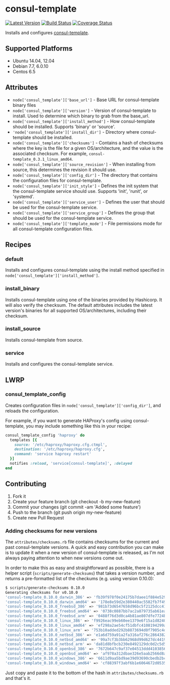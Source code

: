 # consul-template

[![Latest Version](http://img.shields.io/github/release/adamkrone/chef-consul-template.svg?style=flat-square)][release]
[![Build Status](http://img.shields.io/travis-ci/adamkrone/chef-consul-template.svg?style=flat-square)][build]
[![Coverage Status](https://img.shields.io/coveralls/adamkrone/chef-consul-template.svg?style=flat-square)][coverage]

[release]: https://github.com/adamkrone/chef-consul-template/releases
[build]: https://travis-ci.org/adamkrone/chef-consul-template
[coverage]: https://coveralls.io/r/adamkrone/chef-consul-template

Installs and configures [consul-template](https://github.com/hashicorp/consul-template).

## Supported Platforms

- Ubuntu 14.04, 12.04
- Debian 7.7, 6.0.10
- Centos 6.5

## Attributes

- `node['consul_template']['base_url']` - Base URL for consul-template binary files
- `node['consul_template']['version']` - Version of consul-template to install.
  Used to determine which binary to grab from the base_url.
- `node['consul_template']['install_method']` - How consul-template should be
  installed. Supports 'binary' or 'source'.
- `'node['consul_template']['install_dir']` - Directory where consul-template
  should be installed.
- `node['consul_template']['checksums']` - Contains a hash of checksums where
  the key is the file for a given OS/architecture, and the value is the
  associated checksum. For example, `consul-template_0.3.1_linux_amd64`.
- `node['consul_template']['source_revision']` - When installing from source,
  this determines the revision it should use.
- `node['consul_template']['config_dir']` - The directory that contains the
  configuration files for consul-template.
- `node['consul_template']['init_style']` - Defines the init system that the
  consul-template service should use. Supports 'init', 'runit', or 'systemd'.
- `node['consul_template']['service_user']` - Defines the user that should be
  used for the consul-template service.
- `node['consul_template']['service_group']` - Defines the group that should be
  used for the consul-template service.
- `node['consul_template']['template_mode']` - File permissions mode for all
  consul-template configuration files.

## Recipes

### default

Installs and configures consul-template using the install method specified in
`node['consul_template']['install_method']`.

### install_binary

Installs consul-template using one of the binaries provided by Hashicorp. It
will also verify the checksum. The default attributes includes the latest
version's binaries for all supported OS/architectures, including their
checksum.

### install_source

Installs consul-template from source.

### service

Installs and configures the consul-template service.

## LWRP

### consul_template_config

Creates configuration files in `node['consul_template']['config_dir']`, and
reloads the configuration.

For example, if you want to generate HAProxy's config using consul-template,
you may include something like this in your recipe:

```ruby
consul_template_config 'haproxy' do
  templates [{
    source: '/etc/haproxy/haproxy.cfg.ctmpl',
    destination: '/etc/haproxy/haproxy.cfg',
    command: 'service haproxy restart'
  }]
  notifies :reload, 'service[consul-template]', :delayed
end
```

## Contributing

1. Fork it
2. Create your feature branch (git checkout -b my-new-feature)
3. Commit your changes (git commit -am 'Added some feature')
4. Push to the branch (git push origin my-new-feature)
5. Create new Pull Request

### Adding checksums for new versions

The `attributes/checksums.rb` file contains checksums for the current and past
consul-template versions. A quick and easy contribution you can make is to
update it when a new version of consul-template is released, as I'm not always
paying attention to when new versions come out.

In order to make this as easy and straightforward as possible, there is a helper
script (`scripts/generate-checksums`) that takes a version number, and returns
a pre-formatted list of the checkums (e.g. using version 0.10.0):

```bash
$ scripts/generate-checksums 0.10.0
Generating checksums for v0.10.0
'consul-template_0.10.0_darwin_386' => 'fb39f978f0e24175b7daee1f884e5299b11eb3a0689c37c7e96a26f9cadcbd77',
'consul-template_0.10.0_darwin_amd64' => '178e8e59d2e380440ac5582fb7f49c946ff931c1589ac85258d7dba82aefaabe',
'consul-template_0.10.0_freebsd_386' => '981b73d6547658d96bc5f2125dcc4161879c5c60c6eca3fa98b4a914f9f96581',
'consul-template_0.10.0_freebsd_amd64' => '0738c0887bb7ac2a879735ab61ea213ee042b5f53b27c6d26d4aa11f2bc6874a',
'consul-template_0.10.0_freebsd_arm' => '0488f76d3d0ca4b81ae807dfe7724b22380087adb5a4a49e73676095959e9f3c',
'consul-template_0.10.0_linux_386' => 'f9926eac99eb60ee1379e6f15a1d8240e96aa9076372914387005c8475d1e561',
'consul-template_0.10.0_linux_amd64' => 'ef298a2ae54cf51dbfc4108194299a9055b252ff9b917e7dd40c72fa30820096',
'consul-template_0.10.0_linux_arm' => '753b10added292b8873694d0f7905c4ddd62dd6bd3115f866ea5eee902d98f7c',
'consul-template_0.10.0_netbsd_386' => 'e1a6d759a91a2fa316af276c28643825727cd40ac214d12395ccfbbfad075f72',
'consul-template_0.10.0_netbsd_amd64' => '99a7cf3b3bb62968d99d627dc4419f584330484826b3e87f0bfcbe5b5d208c4b',
'consul-template_0.10.0_netbsd_arm' => 'da81d8bfbcb230e8492129dc0d2c5d50e1db651efdce355ec9697f20d8442b2a',
'consul-template_0.10.0_openbsd_386' => '7672b647c9af37e04513ddd4103856644361d20a8ab2a57ea0178f421db01a31',
'consul-template_0.10.0_openbsd_amd64' => 'af978a312dbae326e5aab2566d8a2549aae2910986580e4895fa276fffa98513',
'consul-template_0.10.0_windows_386' => '6611d9aa5bd9ae39d93690cbedb2bc8b57427dfe5a79774346292903282b698f',
'consul-template_0.10.0_windows_amd64' => 'cf88397f3abf6b1e6064672d0535db5d94ced04332e56a1f31f9a2456f30a041',
```

Just copy and paste it to the bottom of the hash in `attributes/checksums.rb` and that's it.

